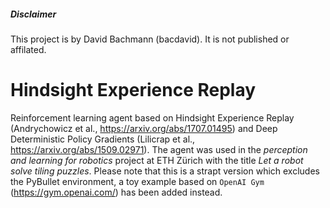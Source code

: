 ##### Disclaimer
This project is by David Bachmann (bacdavid). It is not published or affilated.

# Hindsight Experience Replay

Reinforcement learning agent based on Hindsight Experience Replay (Andrychowicz et al., https://arxiv.org/abs/1707.01495) and Deep Deterministic Policy Gradients (Lilicrap et al., https://arxiv.org/abs/1509.02971). The agent was used in the *perception and learning for robotics* project at ETH Zürich with the title *Let a robot solve tiling puzzles*. Please note that this is a strapt version which excludes the PyBullet environment, a toy example based on `OpenAI Gym` (https://gym.openai.com/) has been added instead.
